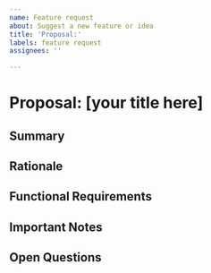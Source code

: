 ```yaml
---
name: Feature request
about: Suggest a new feature or idea
title: 'Proposal:'
labels: feature request
assignees: ''

---
```


<!-- This is a template for new feature or API proposals.
For example you can use this to propose a new API on an existing type, or an idea for a new UI control.
It's fine if you don't have all the details: you can start with the Summary and Rationale.

This link describes the WinUI feature/API proposal process:
https://github.com/Microsoft/microsoft-ui-xaml/blob/master/docs/feature_proposal_process.md
-->

<!-- Add a title for your feature or API proposal. Please be short and descriptive -->
# Proposal: [your title here] 

## Summary
<!-- Please include a couple sentences summarizing your feature or API proposal -->

## Rationale
<!-- Please describe WHY the feature should be added to WinUI for all developers and users.
If applicable you can also describe how it aligns to the current WinUI roadmap and priorities:
https://github.com/Microsoft/microsoft-ui-xaml-specs/blob/master/docs/roadmap.md
-->

<!----------------------
The below sections are optional when submitting an idea or proposal.
All sections are required before we'll accept a PR to master, but aren't necessary to start the discussion.
------------------------>

## Functional Requirements
<!-- Please include a prioritized list of what the feature should and shouldn't do -->

## Important Notes
<!-- Please include any other important design details.
This could include one or more of:
- usage examples
- an API proposal (any supported language or pseudocode is fine)
- design mockups or example screenshots
- other implementation notes
-->

## Open Questions
<!-- Please list any open issues that you think still need to be addressed.
These could include areas you think would benefit from community or WinUI team input -->
